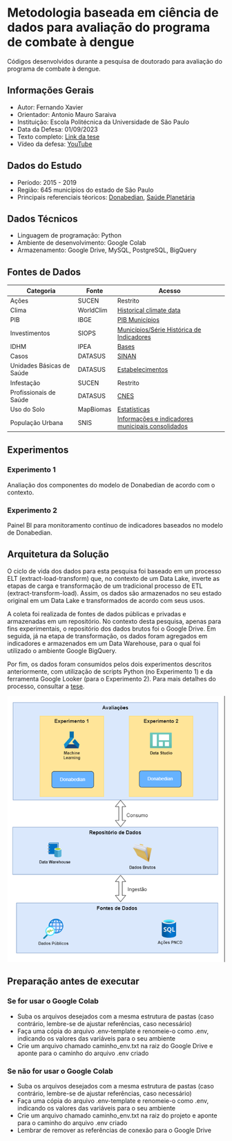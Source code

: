 # Metodologia baseada em ciência de dados para avaliação do programa de combate à dengue
Códigos desenvolvidos durante a pesquisa de doutorado para avaliação do programa de combate à dengue.

## Informações Gerais

- Autor: Fernando Xavier
- Orientador: Antonio Mauro Saraiva
- Instituição: Escola Politécnica da Universidade de São Paulo
- Data da Defesa: 01/09/2023
- Texto completo: <a href="https://www.teses.usp.br/teses/disponiveis/3/3141/tde-09112023-115721/pt-br.php" target="_blank">Link da tese</a>
- Vídeo da defesa: <a href="https://www.youtube.com/watch?v=fsffpwU5sR0" target="_blank">YouTube</a>

## Dados do Estudo
- Período: 2015 - 2019
- Região: 645 municípios do estado de São Paulo
- Principais referenciais téoricos: [Donabedian](https://jamanetwork.com/journals/jama/article-abstract/374139), [Saúde Planetária](https://www.thelancet.com/journals/lancet/article/PIIS0140-6736(15)60901-1/fulltext)

## Dados Técnicos
- Linguagem de programação: Python
- Ambiente de desenvolvimento: Google Colab
- Armazenamento: Google Drive, MySQL, PostgreSQL, BigQuery

## Fontes de Dados

Categoria | Fonte | Acesso |
| ------ | ------- | ------- |
| Ações  | SUCEN   | Restrito |
| Clima  | WorldClim  | [Historical climate data](https://www.worldclim.org/data/worldclim21.html) |
| PIB  | IBGE   | [PIB Municípios](https://www.ibge.gov.br/estatisticas/downloads-estatisticas.html) |
| Investimentos  | SIOPS   | [Municípios/Série Histórica de Indicadores](https://www.gov.br/saude/pt-br/acesso-a-informacao/siops) |
| IDHM  | IPEA   | [Bases](https://www.ipea.gov.br/ipeageo/bases.html) |
| Casos  | DATASUS   | [SINAN](https://datasus.saude.gov.br/acesso-a-informacao/doencas-e-agravos-de-notificacao-de-2007-em-diante-sinan/) |
| Unidades Básicas de Saúde  | DATASUS   | [Estabelecimentos](https://datasus.saude.gov.br/cnes-estabelecimentos/) |
| Infestação  | SUCEN   | Restrito |
| Profissionais de Saúde  | DATASUS   | [CNES](https://datasus.saude.gov.br/cnes-recursos-humanos-a-partir-de-agosto-de-2007-ocupacoes-classificadas-pela-cbo-2002) |
| Uso do Solo  | MapBiomas   | [Estatísticas](https://brasil.mapbiomas.org/estatisticas/) |
| População Urbana  | SNIS   | [Informações e indicadores municipais consolidados](http://app4.mdr.gov.br/serieHistorica) |

## Experimentos

### Experimento 1
Analiação dos componentes do modelo de Donabedian de acordo com o contexto.

### Experimento 2
Painel BI para monitoramento contínuo de indicadores baseados no modelo de Donabedian.

## Arquitetura da Solução

O ciclo de vida dos dados para esta pesquisa foi baseado em um processo ELT (extract-load-transform) que, no contexto de um Data Lake, inverte as etapas de carga e transformação de um tradicional processo de ETL (extract-transform-load). Assim, os dados são armazenados no seu estado original em um Data Lake e transformados de acordo com seus usos. 

A coleta foi realizada de fontes de dados públicas e privadas e armazenadas em um repositório. No contexto desta pesquisa, apenas para fins experimentais, o repositório dos dados brutos foi o Google Drive. Em seguida, já na etapa de transformação, os dados foram agregados em indicadores e armazenados em um Data Warehouse, para o qual foi utilizado o ambiente Google BigQuery.

Por fim, os dados foram consumidos pelos dois experimentos descritos anteriormente, com utilização de scripts Python (no Experimento 1) e da ferramenta Google Looker (para o Experimento 2). Para mais detalhes do processo, consultar a <a href="https://www.teses.usp.br/teses/disponiveis/3/3141/tde-09112023-115721/pt-br.php" target="_blank">tese</a>.

![Arquitetura](imgs/data_structure_thesis.drawio.png)

## Preparação antes de executar

### Se for usar o Google Colab
- Suba os arquivos desejados com a mesma estrutura de pastas (caso contrário, lembre-se de ajustar referências, caso necessário)
- Faça uma cópia do arquivo .env-template e renomeie-o como .env, indicando os valores das variáveis para o seu ambiente
- Crie um arquivo chamado caminho_env.txt na raiz do Google Drive e aponte para o caminho do arquivo .env criado

### Se não for usar o Google Colab
- Suba os arquivos desejados com a mesma estrutura de pastas (caso contrário, lembre-se de ajustar referências, caso necessário)
- Faça uma cópia do arquivo .env-template e renomeie-o como .env, indicando os valores das variáveis para o seu ambiente
- Crie um arquivo chamado caminho_env.txt na raiz do projeto e aponte para o caminho do arquivo .env criado
- Lembrar de remover as referências de conexão para o Google Drive 